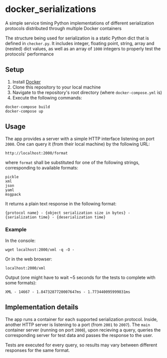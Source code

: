 # docker_serializations

A simple service timing Python implementations of different serialization protocols distributed through multiple Docker containers

The structure being used for serialization is a static Python dict that is defined in `checker.py`. It includes integer, floating point, string, array and (nested) dict values, as well as an array of `1000` integers to properly test the protocols' performance

## Setup

1. Install [Docker](https://www.docker.com/)
2. Clone this repository to your local machine
3. Navigate to the repository's root directory (where `docker-compose.yml` is)
4. Execute the following commands:
```console
docker-compose build
docker-compose up
```

## Usage

The app provides a server with a simple HTTP interface listening on port `2000`. One can query it (from their local machine) by the following URL: 
```
http://localhost:2000/format
```
where `format` shall be substituted for one of the following strings, corresponding to available formats:
```
pickle
xml
json
yaml
msgpack
```

It returns a plain text response in the following format:
```
{protocol name} - {object serialization size in bytes} - {serialization time} - {deserialization time}
```

### Example

In the console:
```console
wget localhost:2000/xml -q -O -
```
Or in the web browser:
```
localhost:2000/xml
```
Output (one might have to wait ~5 seconds for the tests to complete with some formats):
```
XML - 14667 - 1.8473287720007647ms - 1.773440095999831ms
```

## Implementation details

The app runs a container for each supported serialization protocol. Inside, another HTTP server is listening to a port (from `2001` to `2007`). The `main` container server (running on port `2000`), upon recieving a query, queries the corresponding server for test data and passes the response to the user.

Tests are executed for every query, so results may vary between different responses for the same format.
